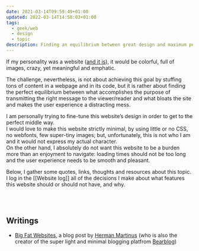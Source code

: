 ```yaml
---
date: 2021-03-14T09:59:49+01:00
updated: 2022-03-14T14:58:03+01:00
tags:
  - geek/web
  - design
  - topic
description: Finding an equilibrium between great design and maximum performance with minimal size.
---
```

If my personality was a website ([and it is](https://tommi.space 'my website’s homepage')), it would be colorful, full of images, crazy, yet meaningful and emphatic.

The challenge, nevertheless, is not about achieving this goal by stuffing tons of content in a webpage and in its code, but it is rather about finding the perfect equilibrium between what accomplishes the purpose of transmitting the right message to the viewer/reader and what bloats the site and makes the user experience a distracting mess.

I am personally trying to fine-tune this website’s design in order to get to the perfect middle way.  
I would love to make this website strictly minimal, by using little or no CSS, no webfonts, few super-tiny images; but, unfortunately, this is not who I am and it would not express my actual character.   
On the other hand, I absolutely do not want this website to be a burden more than an enjoyment to navigate: loading times should not be too long and the user experience needs to be smooth and pleasant.

Below, I gather some quotes, links, thoughts and resources about this topic. I log in the [[Website log]] all of the decisions I make about what features this website should or should not have, and why.

<br>
<br>

## Writings

- [Big Fat Websites](https://herman.bearblog.dev/big-fat-websites/ 'Big Fat Websites'), a blog post by [Herman Martinus](https://herman.bearblog.dev 'Herman Martinus') (who is also the creator of the super light and minimal blogging platfrom [Bearblog](https://bearblog.dev/ 'Bearblog'))
